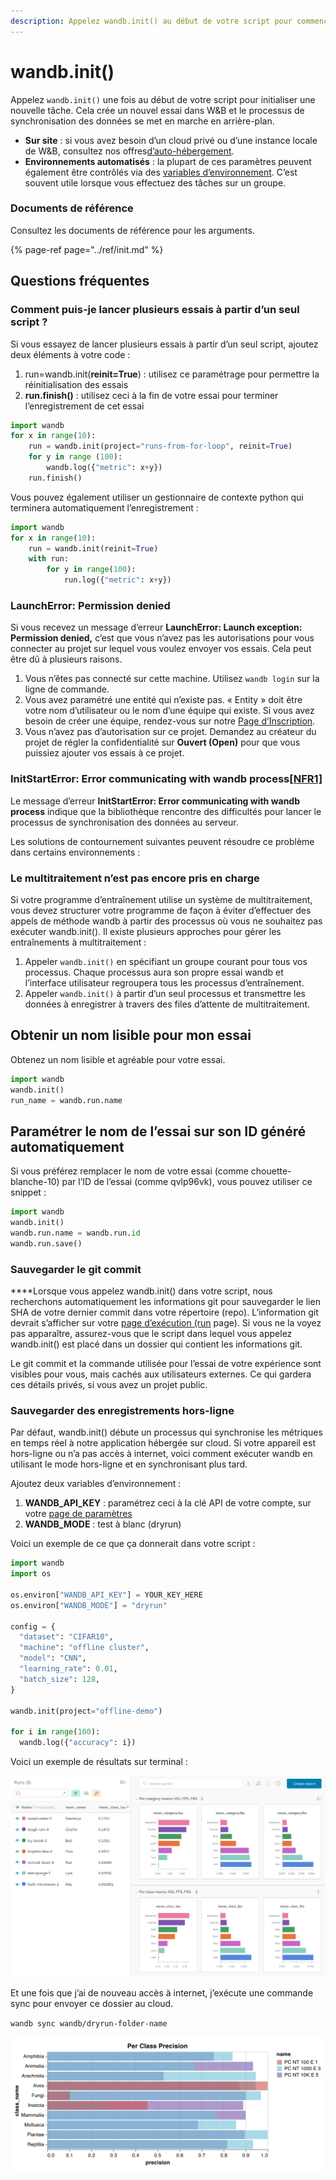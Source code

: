 ```yaml
---
description: Appelez wandb.init() au début de votre script pour commencer un nouvel essai
---
```


# wandb.init\(\)

 Appelez `wandb.init()` une fois au début de votre script pour initialiser une nouvelle tâche. Cela crée un nouvel essai dans W&B et le processus de synchronisation des données se met en marche en arrière-plan.

*  **Sur site** : si vous avez besoin d’un cloud privé ou d’une instance locale de W&B, consultez nos offres[d’auto-hébergement](https://docs.wandb.ai/v/fr/self-hosted).
* **Environnements automatisés** : la plupart de ces paramètres peuvent également être contrôlés via des [variables d’environnement](https://docs.wandb.ai/v/fr/library/environment-variables). C’est souvent utile lorsque vous effectuez des tâches sur un groupe.

###  Documents de référence

Consultez les documents de référence pour les arguments.

{% page-ref page="../ref/init.md" %}

##  Questions fréquentes

###  Comment puis-je lancer plusieurs essais à partir d’un seul script ?

 Si vous essayez de lancer plusieurs essais à partir d’un seul script, ajoutez deux éléments à votre code :

1.  run=wandb.init\(**reinit=True**\) : utilisez ce paramétrage pour permettre la réinitialisation des essais
2. **run.finish\(\)** : utilisez ceci à la fin de votre essai pour terminer l’enregistrement de cet essai

```python
import wandb
for x in range(10):
    run = wandb.init(project="runs-from-for-loop", reinit=True)
    for y in range (100):
        wandb.log({"metric": x+y})
    run.finish()
```

Vous pouvez également utiliser un gestionnaire de contexte python qui terminera automatiquement l’enregistrement :

```python
import wandb
for x in range(10):
    run = wandb.init(reinit=True)
    with run:
        for y in range(100):
            run.log({"metric": x+y})
```

###  LaunchError: Permission denied

Si vous recevez un message d’erreur **LaunchError: Launch exception: Permission denied,** c’est que vous n’avez pas les autorisations pour vous connecter au projet sur lequel vous voulez envoyer vos essais. Cela peut être dû à plusieurs raisons.

1. Vous n’êtes pas connecté sur cette machine. Utilisez `wandb login` sur la ligne de commande.
2.  Vous avez paramétré une entité qui n’existe pas. « Entity » doit être votre nom d’utilisateur ou le nom d’une équipe qui existe. Si vous avez besoin de créer une équipe, rendez-vous sur notre [Page d’Inscription](https://app.wandb.ai/billing).
3.  Vous n’avez pas d’autorisation sur ce projet. Demandez au créateur du projet de régler la confidentialité sur **Ouvert \(Open\)** pour que vous puissiez ajouter vos essais à ce projet.

###  **InitStartError: Error communicating with wandb process**[\[NFR1\]](applewebdata://67CC1A5F-0653-4B12-8AD3-A75C70D570B6#_msocom_1) 

Le message d’erreur **InitStartError: Error communicating with wandb process** indique que la bibliothèque rencontre des difficultés pour lancer le processus de synchronisation des données au serveur. 

Les solutions de contournement suivantes peuvent résoudre ce problème dans certains environnements :

### **Le multitraitement n’est pas encore pris en charge**

Si votre programme d’entraînement utilise un système de multitraitement, vous devez structurer votre programme de façon à éviter d’effectuer des appels de méthode wandb à partir des processus où vous ne souhaitez pas exécuter wandb.init\(\). Il existe plusieurs approches pour gérer les entraînements à multitraitement :

1. Appeler `wandb.init()` en spécifiant un groupe courant pour tous vos processus. Chaque processus aura son propre essai wandb et l’interface utilisateur regroupera tous les processus d’entraînement.
2. Appeler `wandb.init()` à partir d’un seul processus et transmettre les données à enregistrer à travers des files d’attente de multitraitement. 

## **Obtenir un nom lisible pour mon essai**

Obtenez un nom lisible et agréable pour votre essai.

```python
import wandb
wandb.init()
run_name = wandb.run.name
```

## **Paramétrer le nom de l’essai sur son ID généré automatiquement**

 Si vous préférez remplacer le nom de votre essai \(comme chouette-blanche-10\) par l’ID de l’essai \(comme qvlp96vk\), vous pouvez utiliser ce snippet :

```python
import wandb
wandb.init()
wandb.run.name = wandb.run.id
wandb.run.save()
```

###  **Sauvegarder le git commit**

 ****Lorsque vous appelez wandb.init\(\) dans votre script, nous recherchons automatiquement les informations git pour sauvegarder le lien SHA de votre dernier commit dans votre répertoire \(repo\). L’information git devrait s’afficher sur votre [page d’exécution \(run](https://docs.wandb.ai/v/fr/app/pages/run-page) page\). Si vous ne la voyez pas apparaître, assurez-vous que le script dans lequel vous appelez wandb.init\(\) est placé dans un dossier qui contient les informations git.

 Le git commit et la commande utilisée pour l’essai de votre expérience sont visibles pour vous, mais cachés aux utilisateurs externes. Ce qui gardera ces détails privés, si vous avez un projet public.

###  **Sauvegarder des enregistrements hors-ligne**

Par défaut, wandb.init\(\) débute un processus qui synchronise les métriques en temps réel à notre application hébergée sur cloud. Si votre appareil est hors-ligne ou n’a pas accès à internet, voici comment exécuter wandb en utilisant le mode hors-ligne et en synchronisant plus tard.

 Ajoutez deux variables d’environnement :

1. **WANDB\_API\_KEY** : paramétrez ceci à la clé API de votre compte, sur votre [page de paramètres](https://app.wandb.ai/settings)​
2. **WANDB\_MODE** : test à blanc \(dryrun\)

Voici un exemple de ce que ça donnerait dans votre script :

```python
import wandb
import os

os.environ["WANDB_API_KEY"] = YOUR_KEY_HERE
os.environ["WANDB_MODE"] = "dryrun"

config = {
  "dataset": "CIFAR10",
  "machine": "offline cluster",
  "model": "CNN",
  "learning_rate": 0.01,
  "batch_size": 128,
}

wandb.init(project="offline-demo")

for i in range(100):
  wandb.log({"accuracy": i})
```

Voici un exemple de résultats sur terminal :

![](../.gitbook/assets/image%20%2881%29.png)

Et une fois que j’ai de nouveau accès à internet, j’exécute une commande sync pour envoyer ce dossier au cloud.

`wandb sync wandb/dryrun-folder-name`

![](../.gitbook/assets/image%20%2836%29.png)

